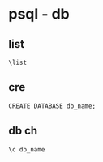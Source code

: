 
# psql  -  db


## list

```
\list
```


## cre

```
CREATE DATABASE db_name;
```


## db ch

```
\c db_name
```


